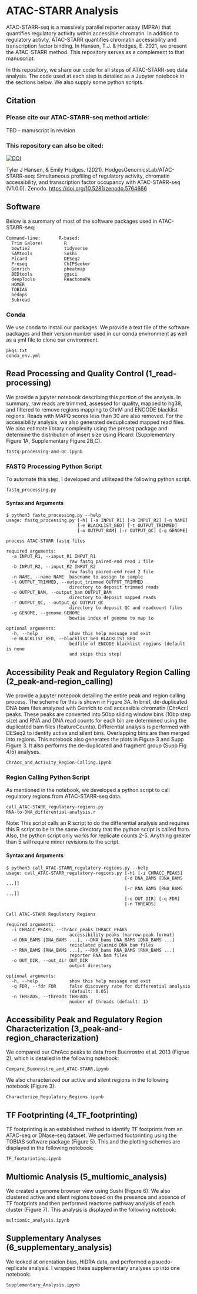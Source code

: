 # ATAC-STARR Analysis 
ATAC-STARR-seq is a massively parallel reporter assay (MPRA) that quantifies regulatory activity within accessible chromatin. In addition to regulatory activty, ATAC-STARR quantifies chromatin accessibility and transcription factor binding. In Hansen, T.J. & Hodges, E. 2021, we present the ATAC-STARR method. This repository serves as a complement to that manuscript. 

In this repository, we share our code for all steps of ATAC-STARR-seq data analysis. The code used at each step is detailed as a Jupyter notebook in the sections below. We also supply some python scripts. 

## Citation
### Please cite our ATAC-STARR-seq method article:  
TBD - manuscript in revision  

### This repository can also be cited:    

[![DOI](https://zenodo.org/badge/377602391.svg)](https://zenodo.org/badge/latestdoi/377602391)  

Tyler J Hansen, & Emily Hodges. (2021). HodgesGenomicsLab/ATAC-STARR-seq: Simultaneous profiling of regulatory activity, chromatin accessibility, and transcription factor occupancy with ATAC-STARR-seq (V1.0.0). Zenodo. https://doi.org/10.5281/zenodo.5764666
## Software
Below is a summary of most of the software packages used in ATAC-STARR-seq: 
```
Command-line:       R-based:
  Trim Galore!        R
  bowtie2             tidyverse
  SAMtools            Sushi  
  Picard              DESeq2 
  Preseq              ChIPSeeker
  Genrich             pheatmap
  BEDtools            ggsci
  deepTools           ReactomePA
  HOMER         
  TOBIAS        
  bedops        
  Subread       
```
### Conda 
We use conda to install our packages. We provide a text file of the software packages and their version number used in our conda environment as well as a yml file to clone our environment.
```
pkgs.txt
conda_env.yml
```
## Read Processing and Quality Control (1_read-processing)
We provide a jupyter notebook describing this portion of the analysis. In summary, raw reads are trimmed, assessed for quality, mapped to hg38, and filtered to remove regions mapping to ChrM and ENCODE blacklist regions. Reads with MAPQ scores less than 30 are also removed. For the accessibility analysis, we also generated deduplicated mapped read files. We also estimate library complexity using the preseq package and determine the distribution of insert size using Picard: (Supplementary Figure 1A, Supplementary Figure 2B,C). 
```
fastq-processing-and-QC.ipynb
```
### FASTQ Processing Python Script
To automate this step, I developed and utilitezed the following python script. 
```
fastq_processing.py
```
#### Syntax and Arguments
```
$ python3 fastq_processing.py --help
usage: fastq_processing.py [-h] [-a INPUT_R1] [-b INPUT_R2] [-n NAME]
                           [-e BLACKLIST_BED] [-t OUTPUT_TRIMMED]
                           [-o OUTPUT_BAM] [-r OUTPUT_QC] [-g GENOME]

process ATAC-STARR fastq files

required arguments:
  -a INPUT_R1, --input_R1 INPUT_R1
                        raw fastq paired-end read 1 file
  -b INPUT_R2, --input_R2 INPUT_R2
                        raw fastq paired-end read 2 file
  -n NAME, --name NAME  basename to assign to sample
  -t OUTPUT_TRIMMED, --output_trimmed OUTPUT_TRIMMED
                        directory to deposit trimmed reads
  -o OUTPUT_BAM, --output_bam OUTPUT_BAM
                        directory to deposit mapped reads
  -r OUTPUT_QC, --output_qc OUTPUT_QC
                        directory to deposit QC and readcount files
  -g GENOME, --genome GENOME
                        bowtie index of genome to map to

optional arguments:
  -h, --help            show this help message and exit
  -e BLACKLIST_BED, --blacklist_bed BLACKLIST_BED
                        bedfile of ENCODE blacklist regions (default is none
                        and skips this step)
```
## Accessibility Peak and Regulatory Region Calling (2_peak-and-region_calling)
We provide a jupyter notepook detailing the entire peak and region calling process. The scheme for this is shown in Figure 3A. In brief, de-duplicated DNA bam files analyzed with Genrich to call accessible chromatin (ChrAcc) peaks. These peaks are converted into 50bp sliding window bins (10bp step size) and RNA and DNA read counts for each bin are determined using the duplicated bam files (featureCounts). Differential analysis is performed with DESeq2 to identify active and silent bins. Overlapping bins are then merged into regions. This notebook also generates the plots in Figure 3 and Supp Figure 3. It also performs the de-duplicated and fragment group (Supp Fig 4/5) analyses.  
```
ChrAcc_and_Activity_Region-Calling.ipynb
```
### Region Calling Python Script
As mentioned in the notebook, we developed a python script to call regulatory regions from ATAC-STARR-seq data. 
```
call_ATAC-STARR_regulatory-regions.py
RNA-to-DNA_differential-analysis.r
```
Note: This script calls an R script to do the differential analysis and requires this R script to be in the same directory that the python script is called from. Also, the python script only works for replicate counts 2-5. Anything greater than 5 will require minor revisions to the script.  
#### Syntax and Arguments
```
$ python3 call_ATAC-STARR_regulatory-regions.py --help
usage: call_ATAC-STARR_regulatory-regions.py [-h] [-i CHRACC_PEAKS]
                                             [-d DNA_BAMS [DNA_BAMS ...]]
                                             [-r RNA_BAMS [RNA_BAMS ...]]
                                             [-o OUT_DIR] [-q FDR]
                                             [-n THREADS]

Call ATAC-STARR Regulatory Regions

required arguments:
  -i CHRACC_PEAKS, --ChrAcc_peaks CHRACC_PEAKS
                        accessibility peaks (narrow-peak format)
  -d DNA_BAMS [DNA_BAMS ...], --DNA_bams DNA_BAMS [DNA_BAMS ...]
                        reisolated plasmid DNA bam files
  -r RNA_BAMS [RNA_BAMS ...], --RNA_bams RNA_BAMS [RNA_BAMS ...]
                        reporter RNA bam files
  -o OUT_DIR, --out_dir OUT_DIR
                        output directory

optional arguments:
  -h, --help            show this help message and exit
  -q FDR, --fdr FDR     false discovery rate for differential analysis
                        (default: 0.05)
  -n THREADS, --threads THREADS
                        number of threads (default: 1)
```
## Accessibility Peak and Regulatory Region Characterization (3_peak-and-region_characterization)
We compared our ChrAcc peaks to data from Buenrostro et al. 2013 (Figrue 2), which is detailed in the following notebook:
```
Compare_Buenrostro_and_ATAC-STARR.ipynb
```
We also characterized our active and silent regions in the following notebook (Figure 3):
```
Characterize_Regulatory_Regions.ipynb
```
## TF Footprinting (4_TF_footprinting) 
TF footprinting is an established method to identify TF footprints from an ATAC-seq or DNase-seq dataset. We performed footprinting using the TOBIAS software package (Figure 5). This and the plotting schemes are displayed in the following notebook:
```
TF_footprinting.ipynb
```
## Multiomic Analysis (5_multiomic_analysis)
We created a genome browser view using Sushi  (Figure 6). We also clustered active and silent regions based on the presence and absence of TF footprints and then performed reactome pathway analysis of each cluster (Figure 7). This analysis is displayed in the following notebook:
```
multiomic_analysis.ipynb
```
## Supplementary Analyses (6_supplementary_analysis)
We looked at orientation bias, HiDRA data, and performed a psuedo-replicate analysis. I wrapped these supplementary analyses up into one notebook:
```
Supplementary_Analysis.ipynb
```
